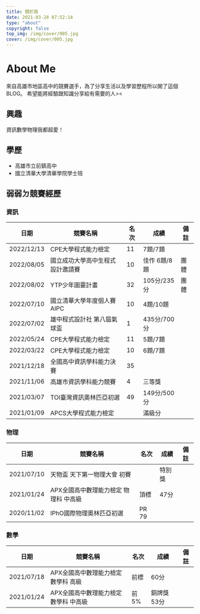 ```yaml
---
title: 關於我
date: 2021-03-28 07:52:14
type: "about"
copyright: false
top_img: /img/cover/005.jpg
cover: /img/cover/005.jpg
---
```

# About Me

來自高雄市地區高中的競賽選手，為了分享生活以及學習歷程所以開了這個BLOG。
希望能將經驗跟知識分享給有需要的人><

## 興趣

資訊數學物理我都超愛！

## 學歷

* 高雄市立前鎮高中
* 國立清華大學清華學院學士班

## 弱弱ㄉ競賽經歷

### 資訊

|日期|競賽名稱|名次|成績|備註|
|-|-|-|-|-|
|2022/12/13|CPE大學程式能力檢定|11|7題/7題||
|2022/08/05|國立成功大學高中生程式設計邀請賽|10|佳作 6題/8題|團體|
|2022/08/02|YTP少年圖靈計畫|32|105分/235分|團體|
|2022/07/10|國立清華大學年度個人賽AIPC|10|4題/10題||
|2022/07/02|雄中程式設計社 第八屆氣球盃|1|435分/700分||
|2022/05/24|CPE大學程式能力檢定|11|5題/7題||
|2022/03/22|CPE大學程式能力檢定|10|6題/7題||
|2021/12/18|全國高中資訊學科能力決賽|35|||
|2021/11/06|高雄市資訊學科能力競賽|4|三等獎||
|2021/03/07|TOI臺灣資訊奧林匹亞初選|49|149分/500分||
|2021/01/09|APCS大學程式能力檢定||滿級分||

### 物理

|日期|競賽名稱|名次|成績|備註|
|-|-|-|-|-|
|2021/07/10|天物盃 天下第一物理大會 初賽||特別獎||
|2021/01/24|APX全國高中數理能力檢定 物理科 中高級|頂標|47分||
|2020/11/02|IPhO國際物理奧林匹亞初選|PR 79|||

### 數學

|日期|競賽名稱|名次|成績|備註|
|-|-|-|-|-|
|2021/07/18|APX全國高中數理能力檢定 數學科 高級|前標|60分||
|2021/01/24|APX全國高中數理能力檢定 數學科 中高級|前5%|銅牌獎 53分||



